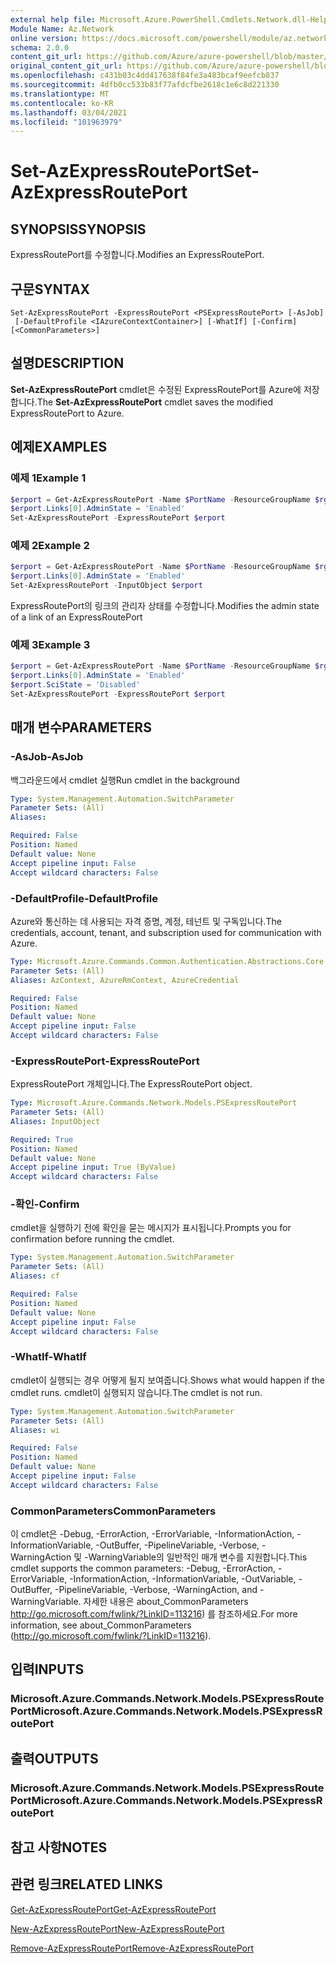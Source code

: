 ```yaml
---
external help file: Microsoft.Azure.PowerShell.Cmdlets.Network.dll-Help.xml
Module Name: Az.Network
online version: https://docs.microsoft.com/powershell/module/az.network/set-azexpressrouteport
schema: 2.0.0
content_git_url: https://github.com/Azure/azure-powershell/blob/master/src/Network/Network/help/Set-AzExpressRoutePort.md
original_content_git_url: https://github.com/Azure/azure-powershell/blob/master/src/Network/Network/help/Set-AzExpressRoutePort.md
ms.openlocfilehash: c431b03c4dd417638f84fe3a483bcaf9eefcb837
ms.sourcegitcommit: 4dfb0cc533b83f77afdcfbe2618c1e6c8d221330
ms.translationtype: MT
ms.contentlocale: ko-KR
ms.lasthandoff: 03/04/2021
ms.locfileid: "101963979"
---
```

# <span data-ttu-id="e46cb-101">Set-AzExpressRoutePort</span><span class="sxs-lookup"><span data-stu-id="e46cb-101">Set-AzExpressRoutePort</span></span>

## <span data-ttu-id="e46cb-102">SYNOPSIS</span><span class="sxs-lookup"><span data-stu-id="e46cb-102">SYNOPSIS</span></span>
<span data-ttu-id="e46cb-103">ExpressRoutePort를 수정합니다.</span><span class="sxs-lookup"><span data-stu-id="e46cb-103">Modifies an ExpressRoutePort.</span></span>

## <span data-ttu-id="e46cb-104">구문</span><span class="sxs-lookup"><span data-stu-id="e46cb-104">SYNTAX</span></span>

```
Set-AzExpressRoutePort -ExpressRoutePort <PSExpressRoutePort> [-AsJob]
 [-DefaultProfile <IAzureContextContainer>] [-WhatIf] [-Confirm] [<CommonParameters>]
```

## <span data-ttu-id="e46cb-105">설명</span><span class="sxs-lookup"><span data-stu-id="e46cb-105">DESCRIPTION</span></span>
<span data-ttu-id="e46cb-106">**Set-AzExpressRoutePort** cmdlet은 수정된 ExpressRoutePort를 Azure에 저장합니다.</span><span class="sxs-lookup"><span data-stu-id="e46cb-106">The **Set-AzExpressRoutePort** cmdlet saves the modified ExpressRoutePort to Azure.</span></span>

## <span data-ttu-id="e46cb-107">예제</span><span class="sxs-lookup"><span data-stu-id="e46cb-107">EXAMPLES</span></span>

### <span data-ttu-id="e46cb-108">예제 1</span><span class="sxs-lookup"><span data-stu-id="e46cb-108">Example 1</span></span>
```powershell
$erport = Get-AzExpressRoutePort -Name $PortName -ResourceGroupName $rg
$erport.Links[0].AdminState = 'Enabled'
Set-AzExpressRoutePort -ExpressRoutePort $erport
```

### <span data-ttu-id="e46cb-109">예제 2</span><span class="sxs-lookup"><span data-stu-id="e46cb-109">Example 2</span></span>
```powershell
$erport = Get-AzExpressRoutePort -Name $PortName -ResourceGroupName $rg
$erport.Links[0].AdminState = 'Enabled'
Set-AzExpressRoutePort -InputObject $erport
```

<span data-ttu-id="e46cb-110">ExpressRoutePort의 링크의 관리자 상태를 수정합니다.</span><span class="sxs-lookup"><span data-stu-id="e46cb-110">Modifies the admin state of a link of an ExpressRoutePort</span></span>

### <span data-ttu-id="e46cb-111">예제 3</span><span class="sxs-lookup"><span data-stu-id="e46cb-111">Example 3</span></span>
```powershell
$erport = Get-AzExpressRoutePort -Name $PortName -ResourceGroupName $rg
$erport.Links[0].AdminState = 'Enabled'
$erport.SciState = 'Disabled'
Set-AzExpressRoutePort -ExpressRoutePort $erport
```

## <span data-ttu-id="e46cb-112">매개 변수</span><span class="sxs-lookup"><span data-stu-id="e46cb-112">PARAMETERS</span></span>

### <span data-ttu-id="e46cb-113">-AsJob</span><span class="sxs-lookup"><span data-stu-id="e46cb-113">-AsJob</span></span>
<span data-ttu-id="e46cb-114">백그라운드에서 cmdlet 실행</span><span class="sxs-lookup"><span data-stu-id="e46cb-114">Run cmdlet in the background</span></span>

```yaml
Type: System.Management.Automation.SwitchParameter
Parameter Sets: (All)
Aliases:

Required: False
Position: Named
Default value: None
Accept pipeline input: False
Accept wildcard characters: False
```

### <span data-ttu-id="e46cb-115">-DefaultProfile</span><span class="sxs-lookup"><span data-stu-id="e46cb-115">-DefaultProfile</span></span>
<span data-ttu-id="e46cb-116">Azure와 통신하는 데 사용되는 자격 증명, 계정, 테넌트 및 구독입니다.</span><span class="sxs-lookup"><span data-stu-id="e46cb-116">The credentials, account, tenant, and subscription used for communication with Azure.</span></span>

```yaml
Type: Microsoft.Azure.Commands.Common.Authentication.Abstractions.Core.IAzureContextContainer
Parameter Sets: (All)
Aliases: AzContext, AzureRmContext, AzureCredential

Required: False
Position: Named
Default value: None
Accept pipeline input: False
Accept wildcard characters: False
```

### <span data-ttu-id="e46cb-117">-ExpressRoutePort</span><span class="sxs-lookup"><span data-stu-id="e46cb-117">-ExpressRoutePort</span></span>
<span data-ttu-id="e46cb-118">ExpressRoutePort 개체입니다.</span><span class="sxs-lookup"><span data-stu-id="e46cb-118">The ExpressRoutePort object.</span></span>

```yaml
Type: Microsoft.Azure.Commands.Network.Models.PSExpressRoutePort
Parameter Sets: (All)
Aliases: InputObject

Required: True
Position: Named
Default value: None
Accept pipeline input: True (ByValue)
Accept wildcard characters: False
```

### <span data-ttu-id="e46cb-119">-확인</span><span class="sxs-lookup"><span data-stu-id="e46cb-119">-Confirm</span></span>
<span data-ttu-id="e46cb-120">cmdlet을 실행하기 전에 확인을 묻는 메시지가 표시됩니다.</span><span class="sxs-lookup"><span data-stu-id="e46cb-120">Prompts you for confirmation before running the cmdlet.</span></span>

```yaml
Type: System.Management.Automation.SwitchParameter
Parameter Sets: (All)
Aliases: cf

Required: False
Position: Named
Default value: None
Accept pipeline input: False
Accept wildcard characters: False
```

### <span data-ttu-id="e46cb-121">-WhatIf</span><span class="sxs-lookup"><span data-stu-id="e46cb-121">-WhatIf</span></span>
<span data-ttu-id="e46cb-122">cmdlet이 실행되는 경우 어떻게 될지 보여줍니다.</span><span class="sxs-lookup"><span data-stu-id="e46cb-122">Shows what would happen if the cmdlet runs.</span></span>
<span data-ttu-id="e46cb-123">cmdlet이 실행되지 않습니다.</span><span class="sxs-lookup"><span data-stu-id="e46cb-123">The cmdlet is not run.</span></span>

```yaml
Type: System.Management.Automation.SwitchParameter
Parameter Sets: (All)
Aliases: wi

Required: False
Position: Named
Default value: None
Accept pipeline input: False
Accept wildcard characters: False
```

### <span data-ttu-id="e46cb-124">CommonParameters</span><span class="sxs-lookup"><span data-stu-id="e46cb-124">CommonParameters</span></span>
<span data-ttu-id="e46cb-125">이 cmdlet은 -Debug, -ErrorAction, -ErrorVariable, -InformationAction, -InformationVariable, -OutBuffer, -PipelineVariable, -Verbose, -WarningAction 및 -WarningVariable의 일반적인 매개 변수를 지원합니다.</span><span class="sxs-lookup"><span data-stu-id="e46cb-125">This cmdlet supports the common parameters: -Debug, -ErrorAction, -ErrorVariable, -InformationAction, -InformationVariable, -OutVariable, -OutBuffer, -PipelineVariable, -Verbose, -WarningAction, and -WarningVariable.</span></span> <span data-ttu-id="e46cb-126">자세한 내용은 about_CommonParameters http://go.microsoft.com/fwlink/?LinkID=113216) 를 참조하세요.</span><span class="sxs-lookup"><span data-stu-id="e46cb-126">For more information, see about_CommonParameters (http://go.microsoft.com/fwlink/?LinkID=113216).</span></span>

## <span data-ttu-id="e46cb-127">입력</span><span class="sxs-lookup"><span data-stu-id="e46cb-127">INPUTS</span></span>

### <span data-ttu-id="e46cb-128">Microsoft.Azure.Commands.Network.Models.PSExpressRoutePort</span><span class="sxs-lookup"><span data-stu-id="e46cb-128">Microsoft.Azure.Commands.Network.Models.PSExpressRoutePort</span></span>

## <span data-ttu-id="e46cb-129">출력</span><span class="sxs-lookup"><span data-stu-id="e46cb-129">OUTPUTS</span></span>

### <span data-ttu-id="e46cb-130">Microsoft.Azure.Commands.Network.Models.PSExpressRoutePort</span><span class="sxs-lookup"><span data-stu-id="e46cb-130">Microsoft.Azure.Commands.Network.Models.PSExpressRoutePort</span></span>

## <span data-ttu-id="e46cb-131">참고 사항</span><span class="sxs-lookup"><span data-stu-id="e46cb-131">NOTES</span></span>

## <span data-ttu-id="e46cb-132">관련 링크</span><span class="sxs-lookup"><span data-stu-id="e46cb-132">RELATED LINKS</span></span>

[<span data-ttu-id="e46cb-133">Get-AzExpressRoutePort</span><span class="sxs-lookup"><span data-stu-id="e46cb-133">Get-AzExpressRoutePort</span></span>](./Get-AzExpressRoutePort.md)

[<span data-ttu-id="e46cb-134">New-AzExpressRoutePort</span><span class="sxs-lookup"><span data-stu-id="e46cb-134">New-AzExpressRoutePort</span></span>](./New-AzExpressRoutePort.md)

[<span data-ttu-id="e46cb-135">Remove-AzExpressRoutePort</span><span class="sxs-lookup"><span data-stu-id="e46cb-135">Remove-AzExpressRoutePort</span></span>](./Remove-AzExpressRoutePort.md)
